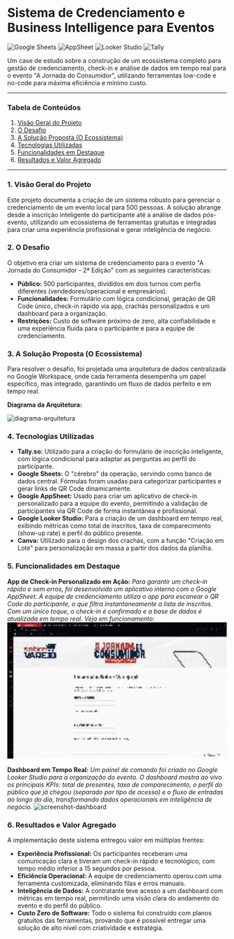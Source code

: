 # Sistema de Credenciamento e Business Intelligence para Eventos

![Google Sheets](https://img.shields.io/badge/Google_Sheets-34A853?style=for-the-badge&logo=google-sheets&logoColor=white) ![AppSheet](https://img.shields.io/badge/AppSheet-2173E3?style=for-the-badge&logo=appsheet&logoColor=white) ![Looker Studio](https://img.shields.io/badge/Looker_Studio-4285F4?style=for-the-badge&logo=looker-studio&logoColor=white) ![Tally](https://img.shields.io/badge/Tally-000000?style=for-the-badge&logo=tally&logoColor=white)

Um case de estudo sobre a construção de um ecossistema completo para gestão de credenciamento, check-in e análise de dados em tempo real para o evento "A Jornada do Consumidor", utilizando ferramentas low-code e no-code para máxima eficiência e mínimo custo.

---

### Tabela de Conteúdos
1. [Visão Geral do Projeto](#1-visão-geral-do-projeto)
2. [O Desafio](#2-o-desafio)
3. [A Solução Proposta (O Ecossistema)](#3-a-solução-proposta-o-ecossistema)
4. [Tecnologias Utilizadas](#4-tecnologias-utilizadas)
5. [Funcionalidades em Destaque](#5-funcionalidades-em-destaque)
6. [Resultados e Valor Agregado](#6-resultados-e-valor-agregado)

---

### 1. Visão Geral do Projeto
Este projeto documenta a criação de um sistema robusto para gerenciar o credenciamento de um evento local para 500 pessoas. A solução abrange desde a inscrição inteligente do participante até a análise de dados pós-evento, utilizando um ecossistema de ferramentas gratuitas e integradas para criar uma experiência profissional e gerar inteligência de negócio.

### 2. O Desafio
O objetivo era criar um sistema de credenciamento para o evento "A Jornada do Consumidor - 2ª Edição" com as seguintes características:
- **Público:** 500 participantes, divididos em dois turnos com perfis diferentes (vendedores/operacional e empresários).
- **Funcionalidades:** Formulário com lógica condicional, geração de QR Code único, check-in rápido via app, crachás personalizados e um dashboard para a organização.
- **Restrições:** Custo de software próximo de zero, alta confiabilidade e uma experiência fluida para o participante e para a equipe de credenciamento.

### 3. A Solução Proposta (O Ecossistema)
Para resolver o desafio, foi projetada uma arquitetura de dados centralizada no Google Workspace, onde cada ferramenta desempenha um papel específico, mas integrado, garantindo um fluxo de dados perfeito e em tempo real.

**Diagrama da Arquitetura:**

<img width="600" height="91" alt="diagrama-arquitetura" src="https://github.com/user-attachments/assets/2e223746-e5f3-4fd7-9ff3-b80febb88573" />


### 4. Tecnologias Utilizadas
- **Tally.so:** Utilizado para a criação do formulário de inscrição inteligente, com lógica condicional para adaptar as perguntas ao perfil do participante.
- **Google Sheets:** O "cérebro" da operação, servindo como banco de dados central. Fórmulas foram usadas para categorizar participantes e gerar links de QR Code dinamicamente.
- **Google AppSheet:** Usado para criar um aplicativo de check-in personalizado para a equipe do evento, permitindo a validação de participantes via QR Code de forma instantânea e profissional.
- **Google Looker Studio:** Para a criação de um dashboard em tempo real, exibindo métricas como total de inscritos, taxa de comparecimento (show-up rate) e perfil do público presente.
- **Canva:** Utilizado para o design dos crachás, com a função "Criação em Lote" para personalização em massa a partir dos dados da planilha.

### 5. Funcionalidades em Destaque

**App de Check-in Personalizado em Ação:**
*Para garantir um check-in rápido e sem erros, foi desenvolvido um aplicativo interno com o Google AppSheet. A equipe de credenciamento utiliza o app para escanear o QR Code do participante, o que filtra instantaneamente a lista de inscritos. Com um único toque, o check-in é confirmado e a base de dados é atualizada em tempo real. Veja em funcionamento:*
<img src="./gif-app-checkin.gif" width="600">






**Dashboard em Tempo Real:**
*Um painel de comando foi criado no Google Looker Studio para a organização do evento. O dashboard mostra ao vivo os principais KPIs: total de presentes, taxa de comparecimento, o perfil do público que já chegou (separado por tipo de acesso) e o fluxo de entradas ao longo do dia, transformando dados operacionais em inteligência de negócio.*
<img width="640" height="480" alt="screenshot-dashboard" src="https://github.com/user-attachments/assets/3ac2dcd0-45ee-4741-9769-d41a0113c58a" />


### 6. Resultados e Valor Agregado
A implementação deste sistema entregou valor em múltiplas frentes:
- **Experiência Profissional:** Os participantes receberam uma comunicação clara e tiveram um check-in rápido e tecnológico, com tempo médio inferior a 15 segundos por pessoa.
- **Eficiência Operacional:** A equipe de credenciamento operou com uma ferramenta customizada, eliminando filas e erros manuais.
- **Inteligência de Dados:** A contratante teve acesso a um dashboard com métricas em tempo real, permitindo uma visão clara do andamento do evento e do perfil do público.
- **Custo Zero de Software:** Todo o sistema foi construído com planos gratuitos das ferramentas, provando que é possível entregar uma solução de alto nível com criatividade e estratégia.
